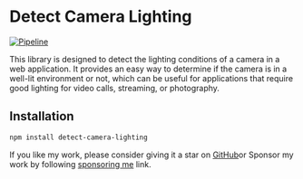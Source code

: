 # Detect Camera Lighting

[![Pipeline](https://github.com/gagan-bhullar-tech/detect-camera-lighting/actions/workflows/npm-publish.yml/badge.svg)](https://github.com/gagan-bhullar-tech/detect-camera-lighting/actions/workflows/npm-publish.yml)

This library is designed to detect the lighting conditions of a camera in a web application. It provides an easy way to determine if the camera is in a well-lit environment or not, which can be useful for applications that require good lighting for video calls, streaming, or photography.

## Installation

```sh
npm install detect-camera-lighting
```


If you like my work, please consider giving it a star on [GitHub](http://github.com/gagan-bhullar-tech/detect-camera-lighting)or Sponsor my work by following [sponsoring me](https://github.com/sponsors/gagan-bhullar-tech) link.
